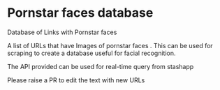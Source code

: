 # Pornstar faces database
Database of Links with Pornstar faces 


A list of URLs that have Images of pornstar faces . 
This can be used for scraping to create a database useful for facial recognition. 

The API provided can be used for real-time query from stashapp


Please raise a PR to edit the text with new URLs 
